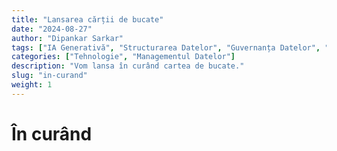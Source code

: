 ```yaml
---
title: "Lansarea cărții de bucate"
date: "2024-08-27"
author: "Dipankar Sarkar"
tags: ["IA Generativă", "Structurarea Datelor", "Guvernanța Datelor", "Implementarea IA", "Conducte de Date"]
categories: ["Tehnologie", "Managementul Datelor"]
description: "Vom lansa în curând cartea de bucate."
slug: "in-curand"
weight: 1
---
```


# În curând